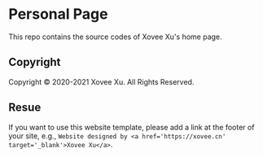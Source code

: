 # Personal Page
This repo contains the source codes of Xovee Xu's home page. 

## Copyright

Copyright &copy; 2020-2021 Xovee Xu. All Rights Reserved. 

## Resue

If you want to use this website template, please add a link at the footer of your site, e.g., `Website designed by <a href='https://xovee.cn' target='_blank'>Xovee Xu</a>`.
